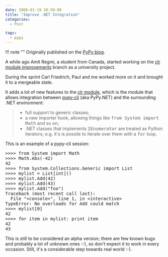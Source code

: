 ```yaml
---
date: 2008-01-19 10:50:00
title: "Improve .NET Integration"
categories:
  - Post

tags:
  - pypy
---
```


!!! note ""
    Originally published on the [PyPy blog](https://pypy.org/posts/2008/01/improve-net-integration-2239651503641931440.html).


<html><body><p>A while ago Amit Regmi, a student from Canada, started working on the
<a class="reference" href="https://codespeak.net/viewvc/pypy/branch/clr-module-improvements/?pathrev=50773">clr module improvements</a> branch as a university project.
</p>
<!-- more -->

<p>During the sprint Carl Friedrich, Paul and me worked more on it and
brought it to a mergeable state.</p>
<p>It adds a lot of new features to the <a class="reference" href="https://codespeak.net/pypy/dist/pypy/doc/clr-module.html">clr module</a>, which is the
module that allows integration between <a class="reference" href="https://codespeak.net/pypy/dist/pypy/doc/getting-started.html#translating-using-the-cli-backend">pypy-cli</a> (aka PyPy.NET) and
the surrounding .NET environment:</p>
<blockquote>
<ul class="simple">
<li>full support to generic classes;</li>
<li>a new importer hook, allowing things like <tt class="docutils literal"><span class="pre">from</span> <span class="pre">System</span> <span class="pre">import</span>
<span class="pre">Math</span></tt> and so on;</li>
<li>.NET classes that implements <tt class="docutils literal"><span class="pre">IEnumerator</span></tt> are treated
as Python iterators; e.g. it's is possile to iterate over them
with a <tt class="docutils literal"><span class="pre">for</span></tt> loop.</li>
</ul>
</blockquote>
<p>This is an example of a pypy-cli session:</p>
<pre class="literal-block">
&gt;&gt;&gt;&gt; from System import Math
&gt;&gt;&gt;&gt; Math.Abs(-42)
42
&gt;&gt;&gt;&gt; from System.Collections.Generic import List
&gt;&gt;&gt;&gt; mylist = List[int]()
&gt;&gt;&gt;&gt; mylist.Add(42)
&gt;&gt;&gt;&gt; mylist.Add(43)
&gt;&gt;&gt;&gt; mylist.Add("foo")
Traceback (most recent call last):
  File "&lt;console&gt;", line 1, in &lt;interactive&gt;
TypeError: No overloads for Add could match
&gt;&gt;&gt;&gt; mylist[0]
42
&gt;&gt;&gt;&gt; for item in mylist: print item
42
43
</pre>
<p>This is still to be considered an alpha version; there are few known
bugs and probably a lot of unknown ones :-), so don't expect it to
work in every occasion. Still, it's a considerable step towards real
world :-).</p></body></html>
